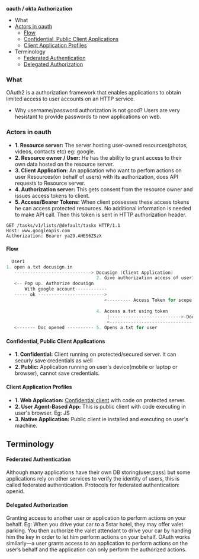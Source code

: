 **oauth / okta Authorization**
- What
- [Actors in oauth](#actors)
  - [Flow](#flo)
  - [Confidential, Public Client Applications](#cp)
  - [Client Application Profiles](#ca)
- Terminology
  - [Federated Authentication](#fed)
  - [Delegated Authorization](#del)

### What
OAuth2 is a authorization framework that enables applications to obtain limited access to user accounts on an HTTP service.
- Why username/password authorization is not good? Users are very hesistant to provide passwords to new applications on web.

<a name=actors></a>
### Actors in oauth
- **1. Resource server:** The server hosting user-owned resources(photos, videos, contacts etc) eg: google.
- **2. Resource owner / User:** He has the ability to grant access to their own data hosted on the resource server.
- **3. Client Application:** An application who want to perfom actions on user Resources(on behalf of users) with its authorization, does API requests to Resource server.
- **4. Authorization server:** This gets consent from the resource owner and issues access tokens to client.
- **5. Access/Bearer Tokens:** When client possesses these access tokens he can access protected resources. No additional information is needed to make API call. Then this token is sent in HTTP authorization header.
```http
GET /tasks/v1/lists/@default/tasks HTTP/1.1 
Host: www.googleapis.com
Authorization: Bearer ya29.AHES6ZSzX
```

<a name=flo></a>
#### Flow
```c
  User1
1. open a.txt docusign.in
   -----------------------------> Docusign (Client Application)
                                  2. Give authorization access of user1 -----> Authorization Server
   <-- Pop up. Authorize docusign
       With google account------------
   ----- ok ------------------------->
                                     <--------- Access Token for scope ------ 3. AS provides token having user scope
                                     
                                  4. Access a.txt using token
                                      |---------------------------> Document_Store
                                      <-------------------------------|
   <------- Doc opened ---------- 5. Opens a.txt for user
```

<a name=cp></a>
#### Confidential, Public Client Applications
- **1. Confidential:** Client running on protected/secured server. It can securly save credentials as well
- **2. Public:** Application running on user's device(mobile or laptop or browser), cannot save credentials.

<a name=ca></a>
#### Client Application Profiles
- **1. Web Application:** [Confidential client]() with code on protected server.
- **2. User Agent-Based App:** This is public client with code executing in user's browser. Eg: JS
- **3. Native Application:** Public client ie installed and executing on user's machine.

## Terminology
<a name=fed></a>
#### Federated Authentication 
Although many applications have their own DB storing(user,pass) but some applications rely on other services to verify the identity of users, this is called federated authentication. Protocols for federated authentication: openid.

<a name=del></a>
#### Delegated Authorization
Granting access to another user or application to perform actions on your behalf. Eg: When you drive your car to a 5star hotel, they may offer valet parking. You then authorize the valet attendant to drive your car by handing him the key in order to let him perform actions on your behalf. OAuth works similarly—a user grants access to an application to perform actions on the user’s behalf and the application can only perform the authorized actions.

